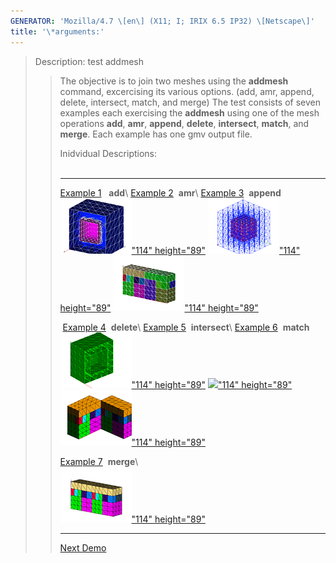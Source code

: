 ```yaml
---
GENERATOR: 'Mozilla/4.7 \[en\] (X11; I; IRIX 6.5 IP32) \[Netscape\]'
title: '\*arguments:'
---
```


> Description: test addmesh
>
> > The objective is to join two meshes using the **addmesh** command,
> > excercising its various options. (add, amr, append, delete,
> > intersect, match, and merge) The test consists of seven examples
> > each exercising the **addmesh** using one of the mesh operations
> > **add**, **amr**, **append**, **delete**, **intersect**, **match**,
> > and **merge**. Each example has one gmv output file.
> >
> > Inidvidual Descriptions:\
> >  
> >
> >   ------------------------------------------------------------------------------------------------------ ------------------------------------------------------------------------------------------------------------------- -------------------------------------------------------------------------------------------------------
> >   [Example 1](description1_add.html)   **add**\                                                          [Example 2](description2_amr.html)  **amr**\                                                                        [Example 3](description3_append.html)  **append**\
> >   [![](image/addmesh_add/addmesh_out2_tn.gif)"114" height="89"](description1_add.html)           [![](image/addmesh_amr/addmesh_amr4_tn.gif)"114" height="89"](description2_amr.html)                        [![](image/addmesh_append/addmesh_append3_tn.gif)"114" height="89"](description3_append.html)
> >
> >    [Example 4](description4_delete.html)  **delete**\                                                    [Example 5](description5_intersect.html)  **intersect**\                                                            [Example 6](description6_match.html)  **match**\
> >   [![](image/addmesh_delete/addmesh_delete_tn.gif)"114" height="89"](description4_delete.html)   [![](image/addmesh_intersect/addmesh_delete_tn.gif%20copy)"114" height="89"](description5_intersect.html)   [![](image/addmesh_match/addmesh_mesh3_tn.gif)"114" height="89"](description6_match.html)
> >
> >   [Example 7](description7_merge.html)  **merge**\                                                                                                                                                                           
> >   [![](image/addmesh_merge/addmesh_mesh3_tn.gif)"114" height="89"](description7_merge.html)                                                                                                                          
> >   ------------------------------------------------------------------------------------------------------ ------------------------------------------------------------------------------------------------------------------- -------------------------------------------------------------------------------------------------------
> >
> > [Next Demo](../../../demos%0A/createpts/html/main_createpts1.html)
